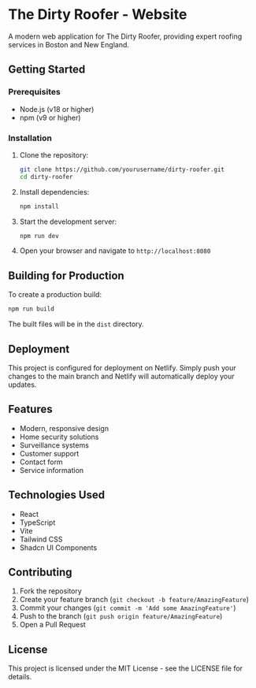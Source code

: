 # The Dirty Roofer - Website

A modern web application for The Dirty Roofer, providing expert roofing services in Boston and New England.

## Getting Started

### Prerequisites

- Node.js (v18 or higher)
- npm (v9 or higher)

### Installation

1. Clone the repository:
   ```bash
   git clone https://github.com/yourusername/dirty-roofer.git
   cd dirty-roofer
   ```

2. Install dependencies:
   ```bash
   npm install
   ```

3. Start the development server:
   ```bash
   npm run dev
   ```

4. Open your browser and navigate to `http://localhost:8080`

## Building for Production

To create a production build:

```bash
npm run build
```

The built files will be in the `dist` directory.

## Deployment

This project is configured for deployment on Netlify. Simply push your changes to the main branch and Netlify will automatically deploy your updates.

## Features

- Modern, responsive design
- Home security solutions
- Surveillance systems
- Customer support
- Contact form
- Service information

## Technologies Used

- React
- TypeScript
- Vite
- Tailwind CSS
- Shadcn UI Components

## Contributing

1. Fork the repository
2. Create your feature branch (`git checkout -b feature/AmazingFeature`)
3. Commit your changes (`git commit -m 'Add some AmazingFeature'`)
4. Push to the branch (`git push origin feature/AmazingFeature`)
5. Open a Pull Request

## License

This project is licensed under the MIT License - see the LICENSE file for details.
